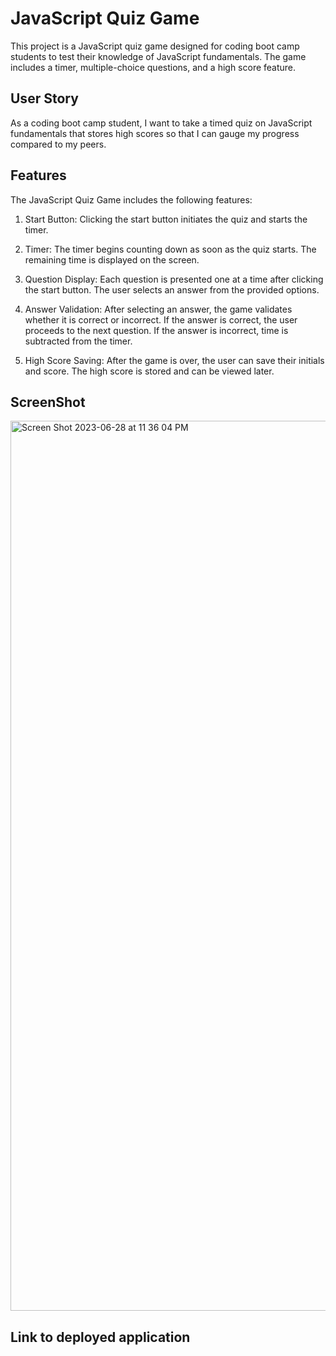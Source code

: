 # JavaScript Quiz Game

This project is a JavaScript quiz game designed for coding boot camp students to test their knowledge of JavaScript fundamentals. The game includes a timer, multiple-choice questions, and a high score feature.

## User Story

As a coding boot camp student, I want to take a timed quiz on JavaScript fundamentals that stores high scores so that I can gauge my progress compared to my peers.

## Features

The JavaScript Quiz Game includes the following features:

1. Start Button: Clicking the start button initiates the quiz and starts the timer.

2. Timer: The timer begins counting down as soon as the quiz starts. The remaining time is displayed on the screen.

3. Question Display: Each question is presented one at a time after clicking the start button. The user selects an answer from the provided options.

4. Answer Validation: After selecting an answer, the game validates whether it is correct or incorrect. If the answer is correct, the user proceeds to the next question. If the answer is incorrect, time is subtracted from the timer.

6. High Score Saving: After the game is over, the user can save their initials and score. The high score is stored and can be viewed later.


## ScreenShot

<img width="1424" alt="Screen Shot 2023-06-28 at 11 36 04 PM" src="https://github.com/angiecruz02/code-quiz/assets/33271291/d7b707a8-d924-42a8-8023-0f4016361a9b">

## Link to deployed application
